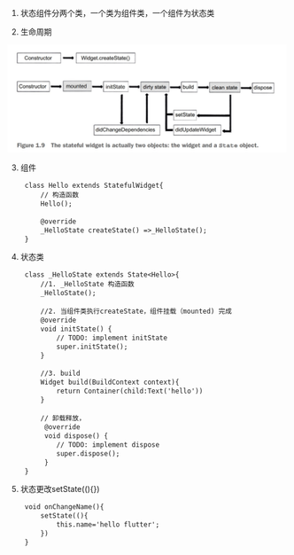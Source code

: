 1. 状态组件分两个类，一个类为组件类，一个组件为状态类

2. 生命周期

![avartar](../../assets/lifecycle.jpg)

3. 组件

        class Hello extends StatefulWidget{
            // 构造函数
            Hello();

            @override
            _HelloState createState() =>_HelloState();
        }

4. 状态类

        class _HelloState extends State<Hello>{
            //1. _HelloState 构造函数
            _HelloState();

            //2. 当组件类执行createState，组件挂载（mounted) 完成
            @override
            void initState() {
                // TODO: implement initState
                super.initState();
            } 

            //3. build 
            Widget build(BuildContext context){
                return Container(child:Text('hello'))
            }

            // 卸载释放，
             @override
             void dispose() {
                // TODO: implement dispose
                super.dispose();
             }
        }

5. 状态更改setState((){})

        void onChangeName(){
            setState((){
                this.name='hello flutter';
            })
        }